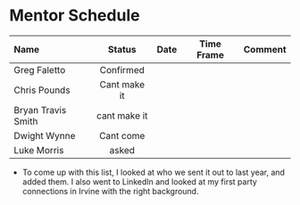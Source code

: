 # Mentor Schedule

|Name|Status|Date|Time Frame|Comment|
|:-  |:-:   |:-  |:-:       |:-|
|Greg Faletto|Confirmed| | | |
|Chris Pounds|Cant make it| | | |
|Bryan Travis Smith|cant make it| | | |
|Dwight Wynne|Cant come| | | |
|Luke Morris|asked| | | |



* To come up with this list, I looked at who we sent it out to last year, and added them.
  I also went to LinkedIn and looked at my first party connections in Irvine with the right
  background.

